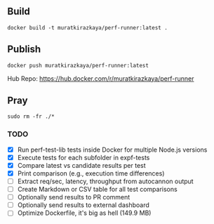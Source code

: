 
## Build

```
docker build -t muratkirazkaya/perf-runner:latest .
```

## Publish

```
docker push muratkirazkaya/perf-runner:latest
```

Hub Repo: https://hub.docker.com/r/muratkirazkaya/perf-runner

## Pray

```
sudo rm -fr ./*
```

### TODO

- [x] Run perf-test-lib tests inside Docker for multiple Node.js versions
- [x] Execute tests for each subfolder in expf-tests
- [x] Compare latest vs candidate results per test
- [x] Print comparison (e.g., execution time differences)
- [ ] Extract req/sec, latency, throughput from autocannon output
- [ ] Create Markdown or CSV table for all test comparisons
- [ ] Optionally send results to PR comment
- [ ] Optionally send results to external dashboard
- [ ] Optimize Dockerfile, it's big as hell (149.9 MB)